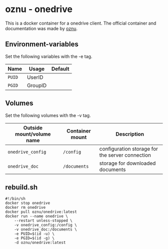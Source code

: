 # oznu - onedrive

This is a docker container for a onedrive client.
The official container and documentation was made by [oznu](https://hub.docker.com/r/oznu/onedrive).

## Environment-variables

Set the following variables with the -e tag.

| Name   | Usage   | Default |
| ------ | ------- | ------- |
| `PUID` | UserID  |         |
| `PGID` | GroupID |         |

## Volumes

Set the following volumes with the -v tag.

| Outside mount/volume name | Container mount | Description                                     |
| ------------------------- | --------------- | ----------------------------------------------- |
| `onedrive_config`         | `/config`       | configuration storage for the server connection |
| `onedrive_doc`            | `/documents`    | storage for downloaded documents                |

## rebuild.sh

```shell
#!/bin/sh
docker stop onedrive
docker rm onedrive
docker pull oznu/onedrive:latest
docker run --name onedrive \
    --restart unless-stopped \
    -v onedrive_config:/config \
    -v onedrive_doc:/documents \
    -e PUID=$(id -u) \
    -e PGID=$(id -g) \
    -d oznu/onedrive:latest
```
